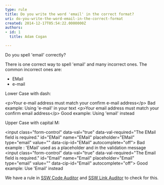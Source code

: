 ```yaml
---
type: rule
title: Do you write the word 'email' in the correct format?
uri: do-you-write-the-word-email-in-the-correct-format
created: 2014-12-17T05:54:22.0000000Z
authors:
- id: 1
  title: Adam Cogan

---
```


Do you spell 'email' correctly?
 
There is one correct way to spell 'email' and many incorrect ones. The common incorrect ones are:

- EMail
- e-mail


Lower Case with dash:

&lt;p&gt;Your e-mail address must match your confirm e-mail address&lt;/p&gt;
Bad example: Using 'e-mail' in your text
&lt;p&gt;Your email address must match your confirm email address&lt;/p&gt;
Good example: Using 'email' instead



Upper Case with capital M:



&lt;input class="form-control" data-val="true" data-val-required="The EMail field is required." id="EMail" name="EMail" placeholder="EMail" type="email" value="" data-cip-id="EMail" autocomplete="off"&gt;
 Bad example : 'EMail' used as a placeholder and in the validation message
&lt;input class="form-control" data-val="true" data-val-required="The Email field is required." id="Email" name="Email" placeholder="Email" type="email" value="" data-cip-id="Email" autocomplete="off"&gt;
Good example: Use 'Email' instead 


We have a rule in [SSW Code Auditor](https&#58;//www.ssw.com.au/ssw/codeauditor/) and [SSW Link Auditor](https&#58;//sswlinkauditor.com/) to check for this.
